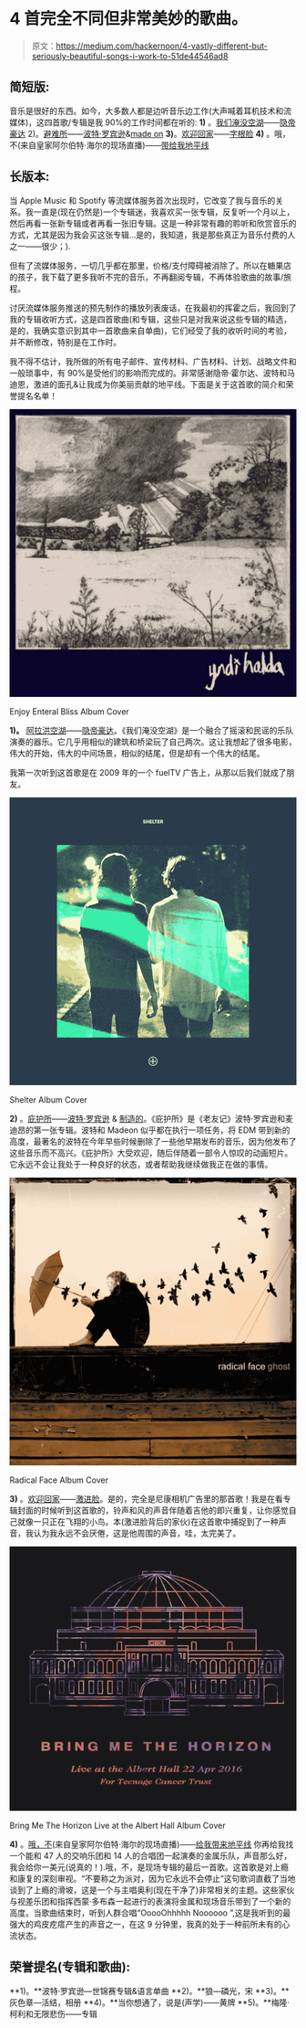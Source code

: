 # 4 首完全不同但非常美妙的歌曲。

> 原文：<https://medium.com/hackernoon/4-vastly-different-but-seriously-beautiful-songs-i-work-to-51de44546ad8>

## 简短版:

音乐是很好的东西。如今，大多数人都是边听音乐边工作(大声喊着耳机技术和流媒体)，这四首歌/专辑是我 90%的工作时间都在听的:
**1)** 。[我们淹没空湖](https://www.youtube.com/watch?v=0K_MJdkKFS8)——[隐帝豪达](http://www.yndihalda.com/)
2)。[避难所](https://www.youtube.com/watch?v=HQnC1UHBvWA)——[波特·罗宾逊](http://porterrobinson.com/)&[made on](http://www.madeon.fr/)
**3)**。[欢迎回家](https://www.youtube.com/watch?v=pqi4whXaHx8)——[字根脸](http://www.radicalface.com/)
**4)** 。哦，不(来自皇家阿尔伯特·海尔的现场直播)——[带给我地平线](http://www.bmthofficial.com/)

## 长版本:

当 Apple Music 和 Spotify 等流媒体服务首次出现时，它改变了我与音乐的关系。我一直是(现在仍然是)一个专辑迷，我喜欢买一张专辑，反复听一个月以上，然后再看一张新专辑或者再看一张旧专辑。这是一种非常有趣的聆听和欣赏音乐的方式，尤其是因为我会买这张专辑…是的，我知道，我是那些真正为音乐付费的人之一——很少；).

但有了流媒体服务，一切几乎都在那里，价格/支付障碍被消除了。所以在糖果店的孩子，我下载了更多我听不完的音乐，不再翻阅专辑，不再体验歌曲的故事/旅程。

讨厌流媒体服务推送的预先制作的播放列表废话，在我最初的挥霍之后，我回到了我的专辑收听方式，这是四首歌曲(和专辑，这些只是对我来说这些专辑的精选，是的，我确实意识到其中一首歌曲来自单曲)，它们经受了我的收听时间的考验，并不断修改，特别是在工作时。

我不得不估计，我所做的所有电子邮件、宣传材料、广告材料、计划、战略文件和一般琐事中，有 90%是受他们的影响而完成的。非常感谢隐帝·霍尔达、波特和马迪恩，激进的面孔&让我成为你美丽贡献的地平线。下面是关于这首歌的简介和荣誉提名名单！

![](img/67c8099a5ee7611c6451efee8eae47c1.png)

Enjoy Enteral Bliss Album Cover

**1)。** [阿拉洪空湖](https://www.youtube.com/watch?v=0K_MJdkKFS8)——[隐帝豪达](http://www.yndihalda.com/)。《我们淹没空湖》是一个融合了摇滚和民谣的乐队演奏的器乐。它几乎用相似的建筑和桥梁玩了自己两次。这让我想起了很多电影，伟大的开始，伟大的中间场景，相似的结尾，但是却有一个伟大的结尾。

我第一次听到这首歌是在 2009 年的一个 fuelTV 广告上，从那以后我们就成了朋友。

![](img/b35af75321b8fb585914d0ccb8571ffe.png)

Shelter Album Cover

**2)** 。[庇护所](https://www.youtube.com/watch?v=HQnC1UHBvWA)——[波特·罗宾逊](http://porterrobinson.com/) & [制造的](http://www.madeon.fr/)。《庇护所》是《老友记》波特·罗宾逊和麦迪昂的第一张专辑。波特和 Madeon 似乎都在执行一项任务，将 EDM 带到新的高度，最著名的波特在今年早些时候删除了一些他早期发布的音乐，因为他发布了这些音乐而不高兴。《庇护所》大受欢迎，随后伴随着一部令人惊叹的动画短片。它永远不会让我处于一种良好的状态，或者帮助我继续做我正在做的事情。

![](img/d1a8305d14f1a6f166973971261f188b.png)

Radical Face Album Cover

**3)** 。[欢迎回家](https://www.youtube.com/watch?v=pqi4whXaHx8)——[激进脸](http://www.radicalface.com/)。是的，完全是尼康相机广告里的那首歌！我是在看专辑封面的时候听到这首歌的，铃声和风的声音伴随着吉他的即兴重复，让你感觉自己就像一只正在飞翔的小鸟。本(激进脸背后的家伙)在这首歌中捕捉到了一种声音，我认为我永远不会厌倦，这是他周围的声音，哇，太完美了。

![](img/970aa9b84ad4452ed84febcbd9e12d41.png)

Bring Me The Horizon Live at the Albert Hall Album Cover

**4)** 。[哦，不](https://www.youtube.com/watch?v=mrD-XCXa__c)(来自皇家阿尔伯特·海尔的现场直播)——[给我带来地平线](http://www.bmthofficial.com/)
你再给我找一个能和 47 人的交响乐团和 14 人的合唱团一起演奏的金属乐队，声音那么好，我会给你一美元(说真的！).哦，不，是现场专辑的最后一首歌。这首歌是对上瘾和康复的深刻审视。“不要称之为派对，因为它永远不会停止”这句歌词直截了当地谈到了上瘾的滑坡，这是一个与主唱奥利(现在干净了)非常相关的主题。这些家伙与视差乐团和指挥西蒙·多布森一起进行的表演将金属和现场音乐带到了一个新的高度。当歌曲结束时，听到人群合唱“OoooOhhhhh Noooooo ”,这是我听到的最强大的鸡皮疙瘩产生的声音之一，在这 9 分钟里，我真的处于一种前所未有的心流状态。

## 荣誉提名(专辑和歌曲):

**1)。**波特·罗宾逊—世锦赛专辑&语言单曲
**2)。**狼—磷光，宋
**3)。**灰色章—活结，相册
**4)。**当你想通了，说是(声学)——黄牌
**5)。**梅隆·柯利和无限悲伤——专辑